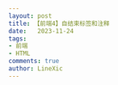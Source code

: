 ```yaml
---
layout: post
title: 【前端4】自结束标签和注释
date:   2023-11-24
tags: 
- 前端
- HTML
comments: true
author: LineXic
---
```

